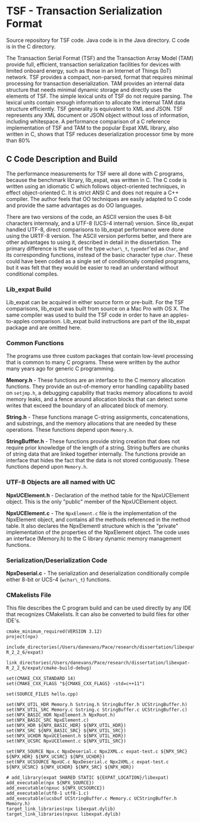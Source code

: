 # TSF - Transaction Serialization Format

Source repository for TSF code.  Java code is in the Java directory.  C code is in the C directory.

The Transaction Serial Format (TSF) and the Transaction Array Model (TAM) provide full, efficient, transaction serialization facilities for devices with limited onboard energy, such as those in an Internet of Things (IoT) network.  TSF provides a compact, non-parsed, format that requires minimal processing for transaction deserialization.  TAM provides an internal data structure that needs minimal dynamic storage and directly uses the elements of TSF.  The simple lexical units of TSF do not require parsing. The lexical units contain enough information to allocate the internal TAM data structure efficiently.  TSF generality is equivalent to XML and JSON.  TSF represents any XML document or JSON object without loss of information, including whitespace.  A performance comparison of a C reference implementation of TSF and TAM to the popular Expat XML library, also written in C, shows that TSF reduces deserialization processor time by more than 80%

## C Code Description and Build

The performance measurements for TSF were all done with C programs, because the benchmark library, lib_expat, was written in C.  The C code is written using an idiomatic C which follows object-oriented techniques, in effect object-oriented C.  It is strict ANSI C and does not require a C++ compiler.  The author feels that OO techniques are easily adapted to C code and provide the same advantages as do OO languages.

There are two versions of the code, an ASCII version the uses 8-bit characters internnaly, and a UTF-8 (UCS-4 internal) version.  Since lib_expat handled UTF-8, direct comparisons to lib_expat performance were done using the URTF-8 version.  The ASCII version performs better, and there are other advantages to using it, described in detail in the dissertation.  The primary difference is the use of the type `wchar\_t`, `typedef`'ed as `Char`, and its corresponding functions, instead of the basic character type `char`.  These could have been coded as a single set of conditionally compiled programs, but it was felt that they would be easier to read an understand without conditional compiles.

### Lib_expat Build ###

Lib_expat can be acquired in either source form or pre-built.  For the TSF comparisons, lib_expat was built from source on a Mac Pro with OS X.  The same compiler was used to build the TSF code in order to have an apples-to-apples comparison.  Lib_expat build instructions are part of the lib_expat package and are omitted here.

### Common Functions ###

The programs use three custom packages that contain low-level processing that is common to many C programs. These were written by the author many years ago for generic C programming.

**Memory.h** - These functions are an interface to the C memory allocation functions.  They provide an out-of-memory error handling capability based on `setjmp.h`, a debugging capability that tracks memory allocations to avoid memory leaks, and a fence around allocation blocks that can detect some writes that exceed the boundary of an allocated block of memory.

**String.h** - These functions manage C-string assignments, concatenations, and substrings, and the memory allocations that are needed by these operations.  These functions depend upon `Memory.h`.

**StringBufffer.h** - These functions provide string creation that does not require prior knowledge of the length of a string.  String buffers are chunks of string data that are linked together internally.  The functions provide an interface that hides the fact that the data is not stored contiguously. These functions depend upon `Memory.h`.

### UTF-8 Objects are all named with UC ###

**NpxUCElement.h** - Declaration of the method table for the NpxUCElement object.  This is the only "public" member of the NpxUCElement object.

**NpxUCElement.c** - The `NpxElement.c` file is the implementation of the NpxElement object, and contains all the methods referenced in the method table.  It also declares the NpxElementI structure which is the "private" implementation of the properties of the NpxElement object.   The code uses an interface (Memory.h) to the C library dynamic memory management functions.

### Serialization/Deserialization Code ###

**NpxDeserial.c** - The serialization and deserialization conditionally compile either 8-bit or UCS-4 (`wchar\_t`) functions.

### CMakelists File ###

This file describes the C program build and can be used directly by any IDE that recognizes CMakelists.  It can also be converted to build files for other IDE's.

```
cmake_minimum_required(VERSION 3.12)
project(npx)

include_directories(/Users/danevans/Pace/research/dissertation/libexpat-R_2_2_6/expat)

link_directories(/Users/danevans/Pace/research/dissertation/libexpat-R_2_2_6/expat/cmake-build-debug)

set(CMAKE_CXX_STANDARD 14)
set(CMAKE_CXX_FLAGS "${CMAKE_CXX_FLAGS} -std=c++11")

set(SOURCE_FILES hello.cpp)

set(NPX_UTIL_HDR Memory.h Sstring.h StringBuffer.h UCStringBuffer.h)
set(NPX_UTIL_SRC Memory.c Sstring.c StringBuffer.c UCStringBuffer.c)
set(NPX_BASIC_HDR NpxElement.h NpxRoot.h)
set(NPX_BASIC_SRC NpxElement.c)
set(NPX_HDR ${NPX_BASIC_HDR} ${NPX_UTIL_HDR})
set(NPX_SRC ${NPX_BASIC_SRC} ${NPX_UTIL_SRC})
set(NPX_UCHDR NpxUCElement.h ${NPX_UTIL_HDR})
set(NPX_UCSRC NpxUCElement.c ${NPX_UTIL_SRC})

set(NPX_SOURCE Npx.c NpxDeserial.c Npx2XML.c expat-test.c ${NPX_SRC} ${NPX_HDR} ${NPX_UCSRC} ${NPX_UCHDR})
set(NPX_UCSOURCE NpxUC.c NpxDeserial.c Npx2XML.c expat-test.c ${NPX_UCSRC} ${NPX_UCHDR} ${NPX_SRC} ${NPX_HDR})

# add_library(expat SHARED STATIC ${EXPAT_LOCATION}/libexpat)
add_executable(npx ${NPX_SOURCE})
add_executable(npxuc ${NPX_UCSOURCE})
add_executable(utf8-1 utf8-1.c)
add_executable(ucsbuf UCStringBuffer.c Memory.c UCStringBuffer.h Memory.h)
target_link_libraries(npx libexpat.dylib)
target_link_libraries(npxuc libexpat.dylib)
```
